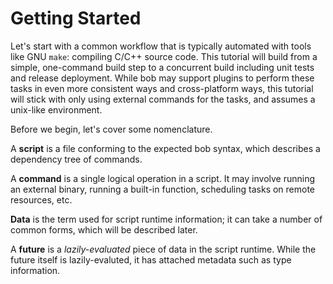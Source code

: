 # Getting Started

Let's start with a common workflow that is typically automated with tools like
GNU `make`: compiling C/C++ source code. This tutorial will build from a simple,
one-command build step to a concurrent build including unit tests and release
deployment. While bob may support plugins to perform these tasks in even more
consistent ways and cross-platform ways, this tutorial will stick with only
using external commands for the tasks, and assumes a unix-like environment.

Before we begin, let's cover some nomenclature.

A __script__ is a file conforming to the expected bob syntax, which describes a
dependency tree of commands.

A __command__ is a single logical operation in a script. It may involve running
an external binary, running a built-in function, scheduling tasks on remote
resources, etc.

__Data__ is the term used for script runtime information; it can take a number
of common forms, which will be described later.

A __future__ is a _lazily-evaluated_ piece of data in the script runtime. While
the future itself is lazily-evaluted, it has attached metadata such as type
information.
